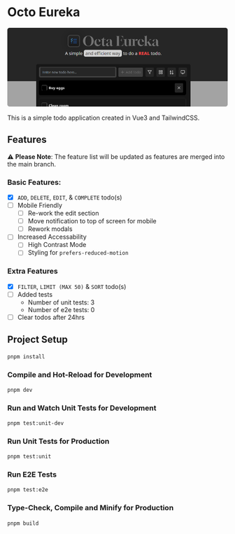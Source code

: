 # Octo Eureka

![App Banner](https://github.com/M-Facey/octo-eureka/blob/main/public/app-banner.png?raw=true)

This is a simple todo application created in Vue3 and TailwindCSS.

## Features
:warning: **Please Note**: The feature list will be updated as features are merged into the main branch.

### Basic Features:
- [x] `ADD`, `DELETE`, `EDIT`, & `COMPLETE` todo(s)
- [ ] Mobile Friendly
    - [ ] Re-work the edit section
    - [ ] Move notification to top of screen for mobile
    - [ ] Rework modals
- [ ] Increased Accessability
    - [ ] High Contrast Mode
    - [ ] Styling for `prefers-reduced-motion`  

### Extra Features
- [x] `FILTER`, `LIMIT (MAX 50)` & `SORT` todo(s)
- [ ] Added tests
    - Number of unit tests: 3
    - Number of e2e tests: 0
- [ ] Clear todos after 24hrs

## Project Setup

```sh
pnpm install
```

### Compile and Hot-Reload for Development

```sh
pnpm dev
```

### Run and Watch Unit Tests for Development

```sh
pnpm test:unit-dev
```

### Run Unit Tests for Production

```sh
pnpm test:unit
```

### Run E2E Tests

```sh
pnpm test:e2e
```

### Type-Check, Compile and Minify for Production

```sh
pnpm build
```
